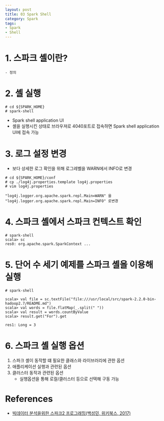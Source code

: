 ```yaml
---
layout: post
title: 03 Spark Shell
category: Spark
tags:
- Spark
- Shell
---
```

# 1. 스파크 셸이란?
    - 정의

# 2. 셸 실행

```
# cd ${SPARK_HOME}
# spark-shell
```

- Spark shell application UI
- 셸을 실행시킨 상태로 브라우져로 4040포트로 접속하면 Spark shell application UI에 접속 가능


# 3. 로그 설정 변경
- 보다 상세한 로그 확인을 위해 로그레벨을 WARN에서 INFO로 변경

```
# cd ${SPARK_HOME}/conf
# cp ./log4j.properties.template log4j.properties
# vim log4j.properties

"log4j.logger.org.apache.spark.repl.Main=WARN" 을
"log4j.logger.org.apache.spark.repl.Main=INFO" 로변경
```

# 4. 스파크 셸에서 스파크 컨텍스트 확인

```
# spark-shell
scala> sc
res0: org.apache.spark.SparkContext ...
```

# 5. 단어 수 세기 예제를 스파크 셸을 이용해 실행

```
# spark-shell

scala> val file = sc.textFile("file:///usr/local/src/spark-2.2.0-bin-hadoop2.7/README.md")
scala> val words = file.flatMap(_.split(" "))
scala> val result = words.countByValue
scala> result.get("For").get

res1: Long = 3
```


# 6. 스파크 셸 실행 옵션
1. 스파크 셸이 동작할 떄 필요한 클래스와 라이브러리에 관한 옵션
2. 애플리케이션 실행과 관련된 옵션
3. 클러스터 동작과 관련된 옵션
    - 실행옵션을 통해 로컬/클러스터 등으로 선택해 구동 가능

# References
- [빅데이터 분석을위한 스파크2 프로그래밍(백성민, 위키북스, 2017)](http://wikibook.co.kr/spark/)
